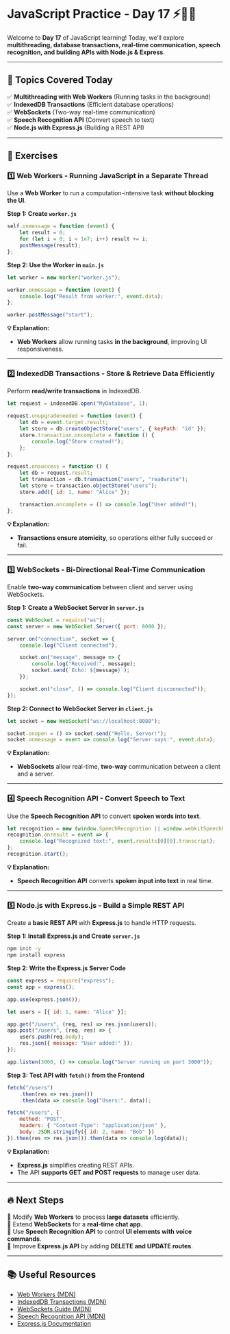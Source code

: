 # **JavaScript Practice - Day 17 ⚡🎤📡**  

Welcome to **Day 17** of JavaScript learning! Today, we’ll explore **multithreading, database transactions, real-time communication, speech recognition, and building APIs with Node.js & Express**.  

---

## **📌 Topics Covered Today**  
✅ **Multithreading with Web Workers** (Running tasks in the background)  
✅ **IndexedDB Transactions** (Efficient database operations)  
✅ **WebSockets** (Two-way real-time communication)  
✅ **Speech Recognition API** (Convert speech to text)  
✅ **Node.js with Express.js** (Building a REST API)  

---

## **📝 Exercises**  

### **1️⃣ Web Workers - Running JavaScript in a Separate Thread**  
Use a **Web Worker** to run a computation-intensive task **without blocking the UI**.  

**Step 1: Create `worker.js`**  
```javascript
self.onmessage = function (event) {
    let result = 0;
    for (let i = 0; i < 1e7; i++) result += i;
    postMessage(result);
};
```

**Step 2: Use the Worker in `main.js`**  
```javascript
let worker = new Worker("worker.js");

worker.onmessage = function (event) {
    console.log("Result from worker:", event.data);
};

worker.postMessage("start");
```

**💡 Explanation:**  
- **Web Workers** allow running tasks **in the background**, improving UI responsiveness.  

---

### **2️⃣ IndexedDB Transactions - Store & Retrieve Data Efficiently**  
Perform **read/write transactions** in IndexedDB.  

```javascript
let request = indexedDB.open("MyDatabase", 1);

request.onupgradeneeded = function (event) {
    let db = event.target.result;
    let store = db.createObjectStore("users", { keyPath: "id" });
    store.transaction.oncomplete = function () {
        console.log("Store created!");
    };
};

request.onsuccess = function () {
    let db = request.result;
    let transaction = db.transaction("users", "readwrite");
    let store = transaction.objectStore("users");
    store.add({ id: 1, name: "Alice" });

    transaction.oncomplete = () => console.log("User added!");
};
```

**💡 Explanation:**  
- **Transactions ensure atomicity**, so operations either fully succeed or fail.  

---

### **3️⃣ WebSockets - Bi-Directional Real-Time Communication**  
Enable **two-way communication** between client and server using WebSockets.  

**Step 1: Create a WebSocket Server in `server.js`**  
```javascript
const WebSocket = require("ws");
const server = new WebSocket.Server({ port: 8080 });

server.on("connection", socket => {
    console.log("Client connected");

    socket.on("message", message => {
        console.log("Received:", message);
        socket.send(`Echo: ${message}`);
    });

    socket.on("close", () => console.log("Client disconnected"));
});
```

**Step 2: Connect to WebSocket Server in `client.js`**  
```javascript
let socket = new WebSocket("ws://localhost:8080");

socket.onopen = () => socket.send("Hello, Server!");
socket.onmessage = event => console.log("Server says:", event.data);
```

**💡 Explanation:**  
- **WebSockets** allow real-time, **two-way** communication between a client and a server.  

---

### **4️⃣ Speech Recognition API - Convert Speech to Text**  
Use the **Speech Recognition API** to convert **spoken words into text**.  

```javascript
let recognition = new (window.SpeechRecognition || window.webkitSpeechRecognition)();
recognition.onresult = event => {
    console.log("Recognized text:", event.results[0][0].transcript);
};
recognition.start();
```

**💡 Explanation:**  
- **Speech Recognition API** converts **spoken input into text** in real time.  

---

### **5️⃣ Node.js with Express.js - Build a Simple REST API**  
Create a **basic REST API** with **Express.js** to handle HTTP requests.  

**Step 1: Install Express.js and Create `server.js`**  
```sh
npm init -y
npm install express
```

**Step 2: Write the Express.js Server Code**  
```javascript
const express = require("express");
const app = express();

app.use(express.json());

let users = [{ id: 1, name: "Alice" }];

app.get("/users", (req, res) => res.json(users));
app.post("/users", (req, res) => {
    users.push(req.body);
    res.json({ message: "User added!" });
});

app.listen(3000, () => console.log("Server running on port 3000"));
```

**Step 3: Test API with `fetch()` from the Frontend**  
```javascript
fetch("/users")
    .then(res => res.json())
    .then(data => console.log("Users:", data));

fetch("/users", {
    method: "POST",
    headers: { "Content-Type": "application/json" },
    body: JSON.stringify({ id: 2, name: "Bob" })
}).then(res => res.json()).then(data => console.log(data));
```

**💡 Explanation:**  
- **Express.js** simplifies creating REST APIs.  
- The API **supports GET and POST requests** to manage user data.  

---

## **🔥 Next Steps**  
📌 Modify **Web Workers** to process **large datasets** efficiently.  
📌 Extend **WebSockets** for a **real-time chat app**.  
📌 Use **Speech Recognition API** to control **UI elements with voice commands**.  
📌 Improve **Express.js API** by adding **DELETE and UPDATE routes**.  

---

## **📚 Useful Resources**  
- [Web Workers (MDN)](https://developer.mozilla.org/en-US/docs/Web/API/Web_Workers_API)  
- [IndexedDB Transactions (MDN)](https://developer.mozilla.org/en-US/docs/Web/API/IndexedDB_API)  
- [WebSockets Guide (MDN)](https://developer.mozilla.org/en-US/docs/Web/API/WebSockets_API)  
- [Speech Recognition API (MDN)](https://developer.mozilla.org/en-US/docs/Web/API/Web_Speech_API)  
- [Express.js Documentation](https://expressjs.com/)  

